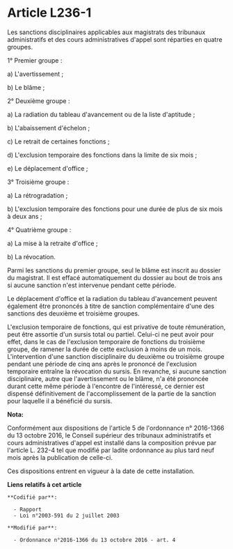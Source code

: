 # Article L236-1

Les  sanctions disciplinaires applicables aux magistrats des tribunaux  administratifs et des cours administratives d'appel
sont réparties en  quatre groupes. 

1° Premier groupe : 

a) L'avertissement ; 

b) Le blâme ; 

2° Deuxième groupe : 

a) La radiation du tableau d'avancement ou de la liste d'aptitude ; 

b) L'abaissement d'échelon ; 

c) Le retrait de certaines fonctions ; 

d) L'exclusion temporaire des fonctions dans la limite de six mois ; 

e) Le déplacement d'office ; 

3° Troisième groupe : 

a) La rétrogradation ; 

b) L'exclusion temporaire des fonctions pour une durée de plus de six mois à deux ans ; 

4° Quatrième groupe : 

a) La mise à la retraite d'office ; 

b) La révocation. 

Parmi les sanctions du premier groupe, seul le blâme est inscrit au  dossier du magistrat. Il est effacé automatiquement du
dossier au bout  de trois ans si aucune sanction n'est intervenue pendant cette période. 

Le déplacement d'office et la radiation du tableau d'avancement peuvent  également être prononcés à titre de sanction
complémentaire d'une des  sanctions des deuxième et troisième groupes. 

L'exclusion temporaire de fonctions, qui est privative de toute  rémunération, peut être assortie d'un sursis total ou
partiel. Celui-ci  ne peut avoir pour effet, dans le cas de l'exclusion temporaire de  fonctions du troisième groupe, de
ramener la durée de cette exclusion à  moins de un mois. L'intervention d'une sanction disciplinaire du  deuxième ou
troisième groupe pendant une période de cinq ans après le  prononcé de l'exclusion temporaire entraîne la révocation du
sursis. En  revanche, si aucune sanction disciplinaire, autre que l'avertissement ou  le blâme, n'a été prononcée durant
cette même période à l'encontre de  l'intéressé, ce dernier est dispensé définitivement de l'accomplissement  de la partie de
la sanction pour laquelle il a bénéficié du sursis.

**Nota:**

Conformément aux dispositions de l'article 5 de l'ordonnance n° 2016-1366 du 13 octobre 2016, le Conseil supérieur des
tribunaux administratifs et cours administratives d'appel est installé dans la composition prévue par l'article L. 232-4 tel
que modifié par ladite ordonnance au plus tard neuf mois après la publication de celle-ci. 

Ces dispositions entrent en vigueur à la date de cette installation.

**Liens relatifs à cet article**

	**Codifié par**:

	  - Rapport
	  - Loi n°2003-591 du 2 juillet 2003

	**Modifié par**:

	  - Ordonnance n°2016-1366 du 13 octobre 2016 - art. 4
